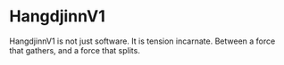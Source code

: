 # HangdjinnV1
HangdjinnV1 is not just software. It is tension incarnate. Between a force that gathers, and a force that splits.
